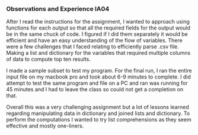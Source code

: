 ### Observations and Experience IA04

After I read the instructions for the assignment, I wanted to approach using functions
for each output so that all the required fields for the output would be in the same
chuck of code. I figured if I did them separately it would be efficient and have an easy
understanding of the flow of variables. There were a few challenges that I faced relating
to efficiently parse .csv file. Making a list and dictionary for the variables that required
multiple columns of data to compute top ten results.

I made a sample subset to test my program. For the final run, I ran the entire input file
on my macbook pro and took about 6-9 minutes to complete. I did attempt to test the same
program and file on a PC and ran was running for 45 minutes and I had to leave the class
so could not get a completion on that.

Overall this was a very challenging assignment but a lot of lessons learned regarding
manipulating data in dictionary and joined lists and dictionary. To perform the computations
I wanted to try list comprehensions as they seem effective and mostly one-liners.
